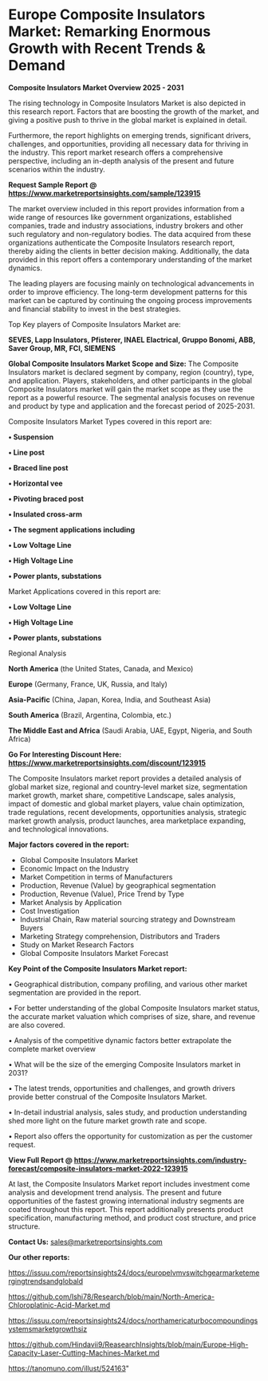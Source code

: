 # Europe Composite Insulators Market: Remarking Enormous Growth with Recent Trends & Demand

<Strong> Composite Insulators Market Overview 2025 - 2031</strong>

The rising technology in Composite Insulators Market is also depicted in this research report. Factors that are boosting the growth of the market, and giving a positive push to thrive in the global market is explained in detail.

Furthermore, the report highlights on emerging trends, significant drivers, challenges, and opportunities, providing all necessary data for thriving in the industry. This report market research offers a comprehensive perspective, including an in-depth analysis of the present and future scenarios within the industry.

<strong>Request Sample Report @ <a href=https://www.marketreportsinsights.com/sample/123915>https://www.marketreportsinsights.com/sample/123915</a></strong>

The market overview included in this report provides information from a wide range of resources like government organizations, established companies, trade and industry associations, industry brokers and other such regulatory and non-regulatory bodies. The data acquired from these organizations authenticate the Composite Insulators research report, thereby aiding the clients in better decision making. Additionally, the data provided in this report offers a contemporary understanding of the market dynamics.

The leading players are focusing mainly on technological advancements in order to improve efficiency. The long-term development patterns for this market can be captured by continuing the ongoing process improvements and financial stability to invest in the best strategies.

Top Key players of Composite Insulators Market are:

<strong>SEVES, Lapp Insulators, Pfisterer, INAEL Elactrical, Gruppo Bonomi, ABB, Saver Group, MR, FCI, SIEMENS</strong>

<strong><b>Global Composite Insulators Market Scope and Size:</b></strong>
The Composite Insulators market is declared segment by company, region (country), type, and application. Players, stakeholders, and other participants in the global Composite Insulators market will gain the market scope as they use the report as a powerful resource. The segmental analysis focuses on revenue and product by type and application and the forecast period of 2025-2031.

Composite Insulators Market Types covered in this report are:

<strong>• Suspension

• Line post

• Braced line post

• Horizontal vee

• Pivoting braced post

• Insulated cross-arm

• The segment applications including

• Low Voltage Line

• High Voltage Line

• Power plants, substations</strong>

Market Applications covered in this report are:

<strong>• Low Voltage Line

• High Voltage Line

• Power plants, substations</strong> 

Regional Analysis

<strong>North America</strong> (the United States, Canada, and Mexico)

<strong>Europe</strong> (Germany, France, UK, Russia, and Italy)

<strong>Asia-Pacific</strong> (China, Japan, Korea, India, and Southeast Asia)

<strong>South America</strong> (Brazil, Argentina, Colombia, etc.)

<strong>The Middle East and Africa</strong> (Saudi Arabia, UAE, Egypt, Nigeria, and South Africa)

<strong>Go For Interesting Discount Here: <a href=https://www.marketreportsinsights.com/discount/123915>https://www.marketreportsinsights.com/discount/123915</a></strong>

The Composite Insulators market report provides a detailed analysis of global market size, regional and country-level market size, segmentation market growth, market share, competitive Landscape, sales analysis, impact of domestic and global market players, value chain optimization, trade regulations, recent developments, opportunities analysis, strategic market growth analysis, product launches, area marketplace expanding, and technological innovations.

<strong><b>Major factors covered in the report:</b></strong>
<ul>
  <li>Global Composite Insulators Market </li>
  <li>Economic Impact on the Industry</li>
  <li>Market Competition in terms of Manufacturers</li>
  <li>Production, Revenue (Value) by geographical segmentation</li>
  <li>Production, Revenue (Value), Price Trend by Type</li>
  <li>Market Analysis by Application</li>
  <li>Cost Investigation</li>
  <li>Industrial Chain, Raw material sourcing strategy and Downstream Buyers</li>
  <li>Marketing Strategy comprehension, Distributors and Traders</li>
  <li>Study on Market Research Factors</li>
  <li>Global Composite Insulators Market Forecast</li>
</ul>

<strong><b>Key Point of the Composite Insulators Market report:</b></strong>

• Geographical distribution, company profiling, and various other market segmentation are provided in the report.

• For better understanding of the global Composite Insulators market status, the accurate market valuation which comprises of size, share, and revenue are also covered.

• Analysis of the competitive dynamic factors better extrapolate the complete market overview

• What will be the size of the emerging Composite Insulators market in 2031?

• The latest trends, opportunities and challenges, and growth drivers provide better construal of the Composite Insulators Market.

• In-detail industrial analysis, sales study, and production understanding shed more light on the future market growth rate and scope.

• Report also offers the opportunity for customization as per the customer request.

<strong><b>View Full Report @ <a href=https://www.marketreportsinsights.com/industry-forecast/composite-insulators-market-2022-123915>https://www.marketreportsinsights.com/industry-forecast/composite-insulators-market-2022-123915</a></b></strong>


At last, the Composite Insulators Market report includes investment come analysis and development trend analysis. The present and future opportunities of the fastest growing international industry segments are coated throughout this report. This report additionally presents product specification, manufacturing method, and product cost structure, and price structure.

<strong>Contact Us:</strong>
sales@marketreportsinsights.com

<strong>Our other reports:</strong>

<a href=https://issuu.com/reportsinsights24/docs/europelvmvswitchgearmarketemergingtrendsandglobald>https://issuu.com/reportsinsights24/docs/europelvmvswitchgearmarketemergingtrendsandglobald</a>

<a href=https://github.com/Ishi78/Research/blob/main/North-America-Chloroplatinic-Acid-Market.md>https://github.com/Ishi78/Research/blob/main/North-America-Chloroplatinic-Acid-Market.md</a>

<a href=https://issuu.com/reportsinsights24/docs/northamericaturbocompoundingsystemsmarketgrowthsiz>https://issuu.com/reportsinsights24/docs/northamericaturbocompoundingsystemsmarketgrowthsiz</a>

<a href=https://github.com/Hindavii9/ReasearchInsights/blob/main/Europe-High-Capacity-Laser-Cutting-Machines-Market.md>https://github.com/Hindavii9/ReasearchInsights/blob/main/Europe-High-Capacity-Laser-Cutting-Machines-Market.md</a>

<a href=https://tanomuno.com/illust/524163>https://tanomuno.com/illust/524163</a>"
